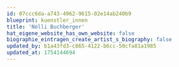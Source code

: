 ```yaml
---
id: 07ccc6da-a743-4962-9615-02e14ab240b9
blueprint: kuenstler_innen
title: 'Nelli Buchberger'
hat_eigene_website_has_own_website: false
biographie_eintragen_create_artist_s_biography: false
updated_by: b1a43fd3-c865-4122-b6cc-50cfa81a1985
updated_at: 1754144694
---
```

